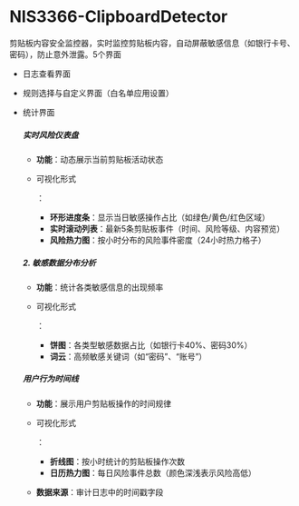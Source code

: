 # NIS3366-ClipboardDetector
剪贴板内容安全监控器，实时监控剪贴板内容，自动屏蔽敏感信息（如银行卡号、密码），防止意外泄露。5个界面

+ 日志查看界面

+ 规则选择与自定义界面（白名单应用设置）

+ 统计界面

  ##### **实时风险仪表盘**

  - **功能**：动态展示当前剪贴板活动状态

  - 可视化形式

    ：

    - **环形进度条**：显示当日敏感操作占比（如绿色/黄色/红色区域）
    - **实时滚动列表**：最新5条剪贴板事件（时间、风险等级、内容预览）
    - **风险热力图**：按小时分布的风险事件密度（24小时热力格子）

  ##### **2. 敏感数据分布分析**

  - **功能**：统计各类敏感信息的出现频率

  - 可视化形式

    ：

    - **饼图**：各类型敏感数据占比（如银行卡40%、密码30%）
    - **词云**：高频敏感关键词（如“密码”、“账号”）

  #####  **用户行为时间线**

  - **功能**：展示用户剪贴板操作的时间规律

  - 可视化形式

    ：

    - **折线图**：按小时统计的剪贴板操作次数
    - **日历热力图**：每日风险事件总数（颜色深浅表示风险高低）

    

  - **数据来源**：审计日志中的时间戳字段
